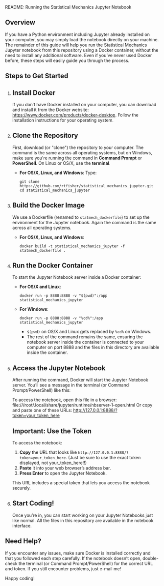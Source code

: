 README: Running the Statistical Mechanics Jupyter Notebook 

Overview
--------
If you have a Python environment including Jupyter already installed on your computer, you may simply load the notebook directly on your machine. The remainder of this guide will help you run the Statistical Mechanics Jupyter notebook from this repository using a Docker container, without the need to install any additional software. Even if you’ve never used Docker before, these steps will easily guide you through the process.

Steps to Get Started
--------------------

1. Install Docker
   --------------
   If you don’t have Docker installed on your computer, you can download and install it from the Docker website: https://www.docker.com/products/docker-desktop. Follow the installation instructions for your operating system.

2. Clone the Repository
   --------------------
   First, download (or "clone") the repository to your computer. The command is the same across all operating systems, but on Windows, make sure you're running the command in **Command Prompt** or **PowerShell**. On Linux or OS/X, use the **terminal**.

   - **For OS/X, Linux, and Windows**:
     Type:
     ```
     git clone https://github.com/rtfisher/statistical_mechanics_jupyter.git
     cd statistical_mechanics_jupyter
     ```

3. Build the Docker Image
   ----------------------
   We use a Dockerfile (renamed to `statmech_dockerfile`) to set up the environment for the Jupyter notebook. Again the command is the same across all operating systems.

   - **For OS/X, Linux, and Windows**:
     ```
     docker build -t statistical_mechanics_jupyter -f statmech_dockerfile .
     ```

4. Run the Docker Container
   ------------------------
   To start the Jupyter Notebook server inside a Docker container:

   - **For OS/X and Linux**:
     ```
     docker run -p 8888:8888 -v "$(pwd)":/app statistical_mechanics_jupyter
     ```

   - **For Windows**:
     ```
     docker run -p 8888:8888 -v "%cd%":/app statistical_mechanics_jupyter
     ```

     - `$(pwd)` on OS/X and Linux gets replaced by `%cd%` on Windows.
     - The rest of the command remains the same, ensuring the notebook server inside the container is connected to your computer on port 8888 and the files in this directory are available inside the container.

5. Access the Jupyter Notebook
   ---------------------------
   After running the command, Docker will start the Jupyter Notebook server. You’ll see a message in the terminal (or Command Prompt/PowerShell) like this:

   To access the notebook, open this file in a browser:
       file:///root/.local/share/jupyter/runtime/nbserver-1-open.html
   Or copy and paste one of these URLs:
       http://127.0.0.1:8888/?token=your_token_here

   Important: Use the Token
   ------------------------
   To access the notebook:
   1. **Copy** the URL that looks like `http://127.0.0.1:8888/?token=your_token_here`. (Just be sure to use the exact token displayed, not your_token_here!!)
   2. **Paste** it into your web browser’s address bar.
   3. **Press Enter** to open the Jupyter Notebook.

   This URL includes a special token that lets you access the notebook securely.

6. Start Coding!
   -------------
   Once you’re in, you can start working on your Jupyter Notebooks just like normal. All the files in this repository are available in the notebook interface.

Need Help?
----------
If you encounter any issues, make sure Docker is installed correctly and that you followed each step carefully. If the notebook doesn’t open, double-check the terminal (or Command Prompt/PowerShell) for the correct URL and token. If you still encounter problems, just e-mail me!

Happy coding!
